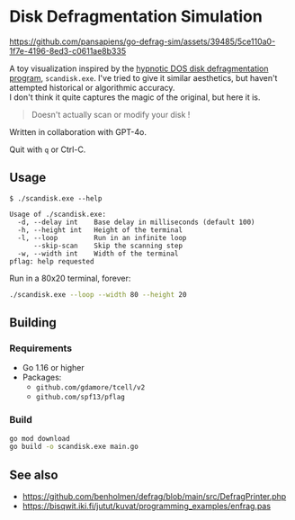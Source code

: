 # Disk Defragmentation Simulation

https://github.com/pansapiens/go-defrag-sim/assets/39485/5ce110a0-1f7e-4196-8ed3-c0611ae8b335

A toy visualization inspired by the [hypnotic DOS disk defragmentation program](https://youtu.be/lxZyxxHOw3Y?si=7IolvOg4tHWxgn-2&t=148), `scandisk.exe`.
I've tried to give it similar aesthetics, but haven't attempted historical or algorithmic accuracy.  
I don't think it quite captures the magic of the original, but here it is.

> Doesn't actually scan or modify your disk !

Written in collaboration with GPT-4o.

Quit with `q` or Ctrl-C.

## Usage

```
$ ./scandisk.exe --help

Usage of ./scandisk.exe:
  -d, --delay int    Base delay in milliseconds (default 100)
  -h, --height int   Height of the terminal
  -l, --loop         Run in an infinite loop
      --skip-scan    Skip the scanning step
  -w, --width int    Width of the terminal
pflag: help requested
```

Run in a 80x20 terminal, forever:

```sh
./scandisk.exe --loop --width 80 --height 20
```

## Building

### Requirements

- Go 1.16 or higher
- Packages:
    - `github.com/gdamore/tcell/v2`
    - `github.com/spf13/pflag`

### Build

```sh
go mod download
go build -o scandisk.exe main.go
```

## See also

- https://github.com/benholmen/defrag/blob/main/src/DefragPrinter.php
- https://bisqwit.iki.fi/jutut/kuvat/programming_examples/enfrag.pas
